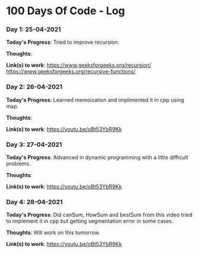 # 100 Days Of Code - Log

### Day 1: 25-04-2021

**Today's Progress**: Tried to improve recursion.

**Thoughts**:

**Link(s) to work**:
https://www.geeksforgeeks.org/recursion/
https://www.geeksforgeeks.org/recursive-functions/

### Day 2: 26-04-2021

**Today's Progress**: Learned memoization and implimented it in cpp using map.

**Thoughts**:

**Link(s) to work**:
https://youtu.be/oBt53YbR9Kk

### Day 3: 27-04-2021

**Today's Progress**: Advanced in dynamic programming with a little difficult problems.

**Thoughts**:

**Link(s) to work**:
https://youtu.be/oBt53YbR9Kk

### Day 4: 28-04-2021

**Today's Progress**: Did canSum, HowSum and bestSum from this video tried to implement it in cpp but getting segmentation error in some cases.

**Thoughts**: Will work on this tomorrow.

**Link(s) to work**:
https://youtu.be/oBt53YbR9Kk